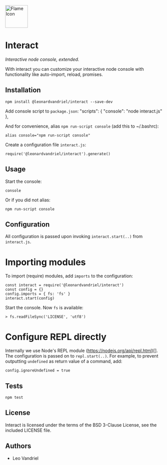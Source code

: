 <img src="icon.jpg" alt="Flame Icon" width="72"/>


Interact
======

*Interactive node console, extended.*

With interact you can customize your interactive node console with functionality like auto-import, reload, promises.

## Installation

    npm install @leonardvandriel/interact --save-dev

Add console script to `package.json`:
    "scripts": {
      "console": "node interact.js"
    },

And for convenience, alias `npm run-script console` (add this to ~/.bashrc):

	alias console="npm run-script console"

Create a configuration file `interact.js`:

    require('@leonardvandriel/interact').generate()


## Usage

Start the console:

    console

Or if you did not alias:

    npm run-script console


## Configuration

All configuration is passed upon invoking `interact.start(..)` from `interact.js`.


# Importing modules

To import (require) modules, add `imports` to the configuration:

    const interact = require('@leonardvandriel/interact')
    const config = {}
    config.imports = { fs: 'fs' }
    interact.start(config)

Start the console. Now `fs` is available:

    > fs.readFileSync('LICENSE', 'utf8')


# Configure REPL directly

Internally we use Node's REPL module (https://nodejs.org/api/repl.html)[]. The configuration is passed on to `repl.start(..)`. For example, to prevent outputting `undefined` as return value of a command, add:

    config.ignoreUndefined = true


## Tests

    npm test


## License

Interact is licensed under the terms of the BSD 3-Clause License, see the included LICENSE file.


## Authors

- Leo Vandriel
